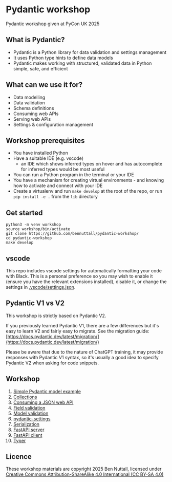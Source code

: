 # Pydantic workshop

Pydantic workshop given at PyCon UK 2025

## What is Pydantic?

- Pydantic is a Python library for data validation and settings management
- It uses Python type hints to define data models
- Pydantic makes working with structured, validated data in Python simple, safe, and efficient

## What can we use it for?

- Data modelling
- Data validation
- Schema definitions
- Consuming web APIs
- Serving web APIs
- Settings & configuration management

## Workshop prerequisites

- You have installed Python
- Have a suitable IDE (e.g. vscode)
  - an IDE which shows inferred types on hover and has autocomplete for inferred types would be most
    useful
- You can run a Python program in the terminal or your IDE
- You have a mechanism for creating virtual environments - and knowing how to activate and connect
  with your IDE
- Create a virtualenv and run `make develop` at the root of the repo, or run  `pip install -e .`
  from the `lib` directory

## Get started

```
python3 -m venv workshop
source workshop/bin/activate
git clone https://github.com/bennuttall/pydantic-workshop/
cd pydantic-workshop
make develop
```

## vscode

This repo includes vscode settings for automatically formatting your code with Black. This is a
personal preference so you may wish to enable it (ensure you have the relevant extensions
installed), disable it, or change the settings in [.vscode/settings.json](.vscode/settings.json).

## Pydantic V1 vs V2

This workshop is strictly based on Pydantic V2.

If you previously learned Pydantic V1, there are a few differences but it's easy to learn V2 and
fairly easy to migrate. See the migration guide:
[https://docs.pydantic.dev/latest/migration/](https://docs.pydantic.dev/latest/migration/)

Please be aware that due to the nature of ChatGPT training, it may provide responses with Pydantic
V1 syntax, so it's usually a good idea to specify Pydantic V2 when asking for code snippets.

## Workshop

1. [Simple Pydantic model example](workshop/01.md)
2. [Collections](workshop/02.md)
3. [Consuming a JSON web API](workshop/03.md)
4. [Field validation](workshop/04.md)
5. [Model validation](workshop/05.md)
6. [pydantic-settings](workshop/06.md)
7. [Serialization](workshop/07.md)
8. [FastAPI server](workshop/08.md)
9. [FastAPI client](workshop/09.md)
10. [Typer](workshop/10.md)

## Licence

These workshop materials are copyright 2025 Ben Nuttall, licensed under [Creative Commons
Attribution-ShareAlike 4.0 International (CC BY-SA
4.0)](https://creativecommons.org/licenses/by-sa/4.0/)
